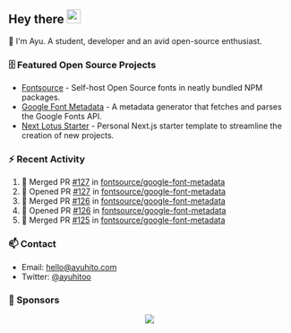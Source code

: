 ## Hey there <img src="https://media.giphy.com/media/hvRJCLFzcasrR4ia7z/giphy.gif" width="25" height="25">

📝 I'm Ayu. A student, developer and an avid open-source enthusiast.

### 🗄 Featured Open Source Projects

- [Fontsource](https://github.com/fontsource/fontsource) - Self-host Open Source fonts in neatly bundled NPM packages.
- [Google Font Metadata](https://github.com/fontsource/google-font-metadata) - A metadata generator that fetches and parses the Google Fonts API.
- [Next Lotus Starter](https://github.com/DecliningLotus/next-lotus-starter) - Personal Next.js starter template to streamline the creation of new projects.

### ⚡ Recent Activity

<!--START_SECTION:activity-->

1. 🎉 Merged PR [#127](https://github.com/fontsource/google-font-metadata/pull/127) in [fontsource/google-font-metadata](https://github.com/fontsource/google-font-metadata)
2. 💪 Opened PR [#127](https://github.com/fontsource/google-font-metadata/pull/127) in [fontsource/google-font-metadata](https://github.com/fontsource/google-font-metadata)
3. 🎉 Merged PR [#126](https://github.com/fontsource/google-font-metadata/pull/126) in [fontsource/google-font-metadata](https://github.com/fontsource/google-font-metadata)
4. 💪 Opened PR [#126](https://github.com/fontsource/google-font-metadata/pull/126) in [fontsource/google-font-metadata](https://github.com/fontsource/google-font-metadata)
5. 🎉 Merged PR [#125](https://github.com/fontsource/google-font-metadata/pull/125) in [fontsource/google-font-metadata](https://github.com/fontsource/google-font-metadata)
<!--END_SECTION:activity-->

### 📫 Contact

- Email: hello@ayuhito.com
- Twitter: [@ayuhitoo](https://twitter.com/ayuhitoo)

### :sparkling_heart: Sponsors

<p align="center">
  <a href="https://cdn.jsdelivr.net/gh/ayuhito/ayuhito/sponsors.svg">
    <img src='https://cdn.jsdelivr.net/gh/ayuhito/ayuhito/sponsors.svg'/>
  </a>
</p>
